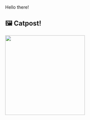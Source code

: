 Hello there!



## 🖼️ Catpost!

<sub>
    <img src="https://cdn2.thecatapi.com/images/cdo.jpg" height="256">
</sub>


